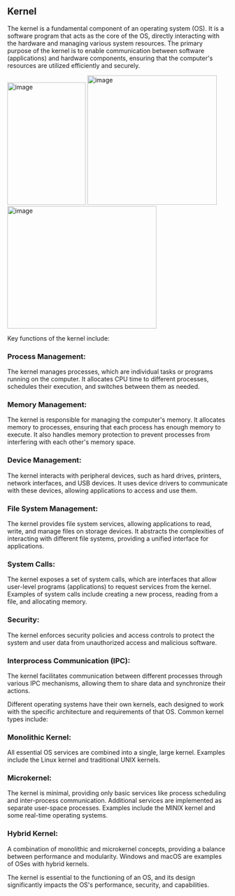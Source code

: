 ## Kernel
The kernel is a fundamental component of an operating system (OS). It is a software program that acts as the core of the OS, directly interacting with the hardware and managing various system resources. The primary purpose of the kernel is to enable communication between software (applications) and hardware components, ensuring that the computer's resources are utilized efficiently and securely.

<img width="179" height=280  alt="image" src="https://github.com/user-attachments/assets/42b66903-1840-423c-b5a0-dbb739ffda88" />      
<img width="296" alt="image" src="https://github.com/user-attachments/assets/d07a3fa7-4a09-4712-8a91-49abb28aa8d8" />
<img width="341" height=280 alt="image" src="https://github.com/user-attachments/assets/343172f9-a927-4745-a996-c7c040f66bc9" />





Key functions of the kernel include:

### Process Management:
The kernel manages processes, which are individual tasks or programs running on the computer. It allocates CPU time to different processes, schedules their execution, and switches between them as needed.
### Memory Management: 
The kernel is responsible for managing the computer's memory. It allocates memory to processes, ensuring that each process has enough memory to execute. It also handles memory protection to prevent processes from interfering with each other's memory space.
### Device Management:
The kernel interacts with peripheral devices, such as hard drives, printers, network interfaces, and USB devices. It uses device drivers to communicate with these devices, allowing applications to access and use them.
### File System Management: 
The kernel provides file system services, allowing applications to read, write, and manage files on storage devices. It abstracts the complexities of interacting with different file systems, providing a unified interface for applications.
### System Calls: 
The kernel exposes a set of system calls, which are interfaces that allow user-level programs (applications) to request services from the kernel. Examples of system calls include creating a new process, reading from a file, and allocating memory.
### Security: 
The kernel enforces security policies and access controls to protect the system and user data from unauthorized access and malicious software.
### Interprocess Communication (IPC):
The kernel facilitates communication between different processes through various IPC mechanisms, allowing them to share data and synchronize their actions.

Different operating systems have their own kernels, each designed to work with the specific architecture and requirements of that OS. Common kernel types include:

### Monolithic Kernel: 
All essential OS services are combined into a single, large kernel. Examples include the Linux kernel and traditional UNIX kernels.
### Microkernel: 
The kernel is minimal, providing only basic services like process scheduling and inter-process communication. Additional services are implemented as separate user-space processes. Examples include the MINIX kernel and some real-time operating systems.
### Hybrid Kernel: 
A combination of monolithic and microkernel concepts, providing a balance between performance and modularity. Windows and macOS are examples of OSes with hybrid kernels.

The kernel is essential to the functioning of an OS, and its design significantly impacts the OS's performance, security, and capabilities.
